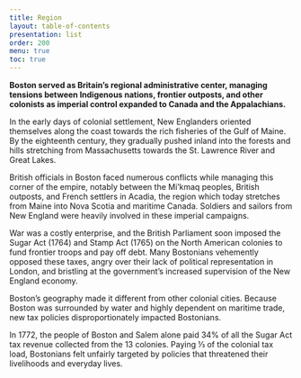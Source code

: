 ```yaml
---
title: Region
layout: table-of-contents
presentation: list
order: 200
menu: true
toc: true
---
```


**Boston served as Britain’s regional administrative center, managing tensions between Indigenous nations, frontier outposts, and other colonists as imperial control expanded to Canada and the Appalachians.**

In the early days of colonial settlement, New Englanders oriented themselves along the coast towards the rich fisheries of the Gulf of Maine. By the eighteenth century, they gradually pushed inland into the forests and hills stretching from Massachusetts towards the St. Lawrence River and Great Lakes. 

British officials in Boston faced numerous conflicts while managing this corner of the empire, notably between the Mi’kmaq peoples, British outposts, and French settlers in Acadia, the region which today stretches from Maine into Nova Scotia and maritime Canada. Soldiers and sailors from New England were heavily involved in these imperial campaigns.

War was a costly enterprise, and the British Parliament soon imposed the Sugar Act (1764) and Stamp Act (1765) on the North American colonies to fund frontier troops and pay off debt. Many Bostonians vehemently opposed these taxes, angry over their lack of political representation in London, and bristling at the government’s increased supervision of the New England economy.

<div class="guidepost">

Boston’s geography made it different from other colonial cities. Because Boston was surrounded by water and highly dependent on maritime trade, new tax policies disproportionately impacted Bostonians.  

In 1772, the people of Boston and Salem alone paid 34% of all the Sugar Act tax revenue collected from the 13 colonies. Paying ⅓ of the colonial tax load, Bostonians felt unfairly targeted by policies that threatened their livelihoods and everyday lives.

</div>
